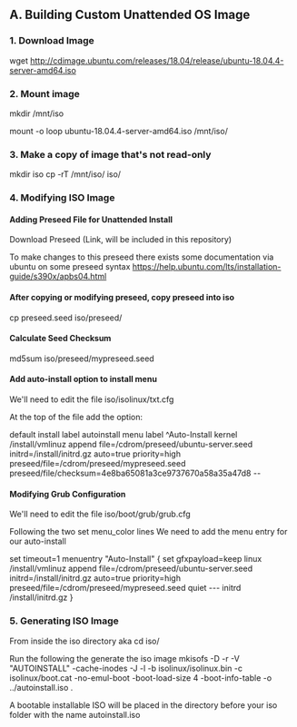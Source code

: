 ## A. Building Custom Unattended OS Image 

### 1. Download Image

wget http://cdimage.ubuntu.com/releases/18.04/release/ubuntu-18.04.4-server-amd64.iso

### 2. Mount image

mkdir /mnt/iso

mount -o loop ubuntu-18.04.4-server-amd64.iso /mnt/iso/

### 3. Make a copy of image that's not read-only

mkdir iso
cp -rT /mnt/iso/ iso/

### 4. Modifying ISO Image

#### Adding Preseed File for Unattended Install

Download Preseed (Link, will be included in this repository)

To make changes to this preseed there exists some documentation via ubuntu on some preseed syntax
https://help.ubuntu.com/lts/installation-guide/s390x/apbs04.html

#### After copying or modifying preseed, copy preseed into iso

cp preseed.seed iso/preseed/

#### Calculate Seed Checksum

md5sum iso/preseed/mypreseed.seed

#### Add auto-install option to install menu

We'll need to edit the file iso/isolinux/txt.cfg

At the top of the file add the option:

default install
label autoinstall
  menu label ^Auto-Install
  kernel /install/vmlinuz
  append file=/cdrom/preseed/ubuntu-server.seed initrd=/install/initrd.gz auto=true priority=high preseed/file=/cdrom/preseed/mypreseed.seed preseed/file/checksum=4e8ba65081a3ce9737670a58a35a47d8 --
  
#### Modifying Grub Configuration

We'll need to edit the file iso/boot/grub/grub.cfg

Following the two set menu_color lines
We need to add the menu entry for our auto-install

set timeout=1
menuentry "Auto-Install" {
	set gfxpayload=keep
	linux /install/vmlinuz append file=/cdrom/preseed/ubuntu-server.seed initrd=/install/initrd.gz auto=true priority=high preseed/file=/cdrom/preseed/mypreseed.seed quiet ---
	initrd	/install/initrd.gz
}

### 5. Generating ISO Image

From inside the iso directory
aka cd iso/

Run the following the generate the iso image
mkisofs -D -r -V "AUTOINSTALL" -cache-inodes -J -l -b isolinux/isolinux.bin -c isolinux/boot.cat -no-emul-boot -boot-load-size 4 -boot-info-table -o ../autoinstall.iso .

A bootable installable ISO will be placed in the directory before your iso folder with the name autoinstall.iso
